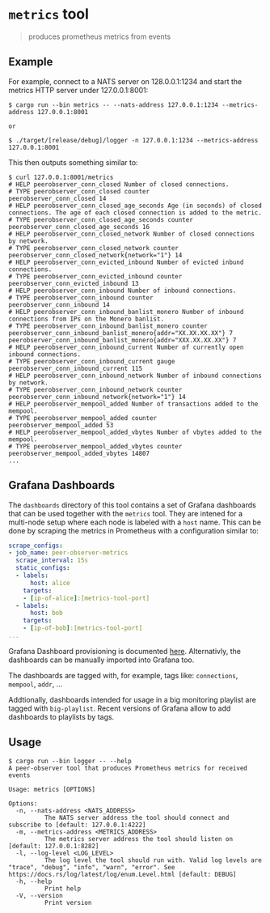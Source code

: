 # `metrics` tool

> produces prometheus metrics from events

## Example

For example, connect to a NATS server on 128.0.0.1:1234 and start the metrics HTTP server under 127.0.0.1:8001:

```
$ cargo run --bin metrics -- --nats-address 127.0.0.1:1234 --metrics-address 127.0.0.1:8001

or

$ ./target/[release/debug]/logger -n 127.0.0.1:1234 --metrics-address 127.0.0.1:8001
```

This then outputs something similar to:

```
$ curl 127.0.0.1:8001/metrics
# HELP peerobserver_conn_closed Number of closed connections.
# TYPE peerobserver_conn_closed counter
peerobserver_conn_closed 14
# HELP peerobserver_conn_closed_age_seconds Age (in seconds) of closed connections. The age of each closed connection is added to the metric.
# TYPE peerobserver_conn_closed_age_seconds counter
peerobserver_conn_closed_age_seconds 16
# HELP peerobserver_conn_closed_network Number of closed connections by network.
# TYPE peerobserver_conn_closed_network counter
peerobserver_conn_closed_network{network="1"} 14
# HELP peerobserver_conn_evicted_inbound Number of evicted inbund connections.
# TYPE peerobserver_conn_evicted_inbound counter
peerobserver_conn_evicted_inbound 13
# HELP peerobserver_conn_inbound Number of inbound connections.
# TYPE peerobserver_conn_inbound counter
peerobserver_conn_inbound 14
# HELP peerobserver_conn_inbound_banlist_monero Number of inbound connections from IPs on the Monero banlist.
# TYPE peerobserver_conn_inbound_banlist_monero counter
peerobserver_conn_inbound_banlist_monero{addr="XX.XX.XX.XX"} 7
peerobserver_conn_inbound_banlist_monero{addr="XXX.XX.XX.XX"} 7
# HELP peerobserver_conn_inbound_current Number of currently open inbound connections.
# TYPE peerobserver_conn_inbound_current gauge
peerobserver_conn_inbound_current 115
# HELP peerobserver_conn_inbound_network Number of inbound connections by network.
# TYPE peerobserver_conn_inbound_network counter
peerobserver_conn_inbound_network{network="1"} 14
# HELP peerobserver_mempool_added Number of transactions added to the mempool.
# TYPE peerobserver_mempool_added counter
peerobserver_mempool_added 53
# HELP peerobserver_mempool_added_vbytes Number of vbytes added to the mempool.
# TYPE peerobserver_mempool_added_vbytes counter
peerobserver_mempool_added_vbytes 14807
...
```

## Grafana Dashboards

The `dashboards` directory of this tool contains a set of Grafana dashboards that can
be used together with the `metrics` tool. They are intened for a multi-node setup where
each node is labeled with a `host` name. This can be done by scraping the metrics in
Prometheus with a configuration similar to:

```yaml
scrape_configs:
- job_name: peer-observer-metrics
  scrape_interval: 15s
  static_configs:
  - labels:
      host: alice
    targets:
    - [ip-of-alice]:[metrics-tool-port]
  - labels:
      host: bob
    targets:
    - [ip-of-bob]:[metrics-tool-port]
...
```

Grafana Dashboard provisioning is documented [here](https://grafana.com/docs/grafana/latest/administration/provisioning/#dashboards).
Alternativly, the dashboards can be manually imported into Grafana too.

The dashboards are tagged with, for example, tags like: `connections`, `mempool`, `addr`, ...

Addtionally, dashboards intended for usage in a big monitoring playlist are tagged with `big-playlist`.
Recent versions of Grafana allow to add dashboards to playlists by tags.

## Usage

```
$ cargo run --bin logger -- --help
A peer-observer tool that produces Prometheus metrics for received events

Usage: metrics [OPTIONS]

Options:
  -n, --nats-address <NATS_ADDRESS>
          The NATS server address the tool should connect and subscribe to [default: 127.0.0.1:4222]
  -m, --metrics-address <METRICS_ADDRESS>
          The metrics server address the tool should listen on [default: 127.0.0.1:8282]
  -l, --log-level <LOG_LEVEL>
          The log level the tool should run with. Valid log levels are "trace", "debug", "info", "warn", "error". See https://docs.rs/log/latest/log/enum.Level.html [default: DEBUG]
  -h, --help
          Print help
  -V, --version
          Print version
```
